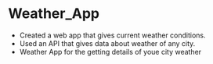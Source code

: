 # Weather_App
- Created a web app that gives current weather conditions. 
- Used an API that gives data about weather of any city. 
- Weather App for the getting details of youe city weather